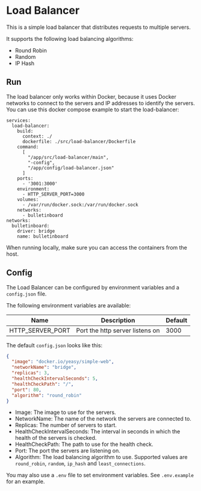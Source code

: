 # Load Balancer

This is a simple load balancer that distributes requests to multiple servers.

It supports the following load balancing algorithms:

- Round Robin
- Random
- IP Hash

## Run

The load balancer only works within Docker, because it uses Docker networks to connect to the servers and IP addresses to identify the servers. You can use this docker compose example to start the load-balancer:

```docker
services:
  load-balancer:
    build:
      context: ./
      dockerfile: ./src/load-balancer/Dockerfile
    command:
      [
        "/app/src/load-balancer/main",
        "-config",
        "/app/config/load-balancer.json"
      ]
    ports:
      - '3001:3000'
    environment:
      - HTTP_SERVER_PORT=3000
    volumes:
      - /var/run/docker.sock:/var/run/docker.sock
    networks:
      - bulletinboard
networks:
  bulletinboard:
    driver: bridge
    name: bulletinboard
```

When running locally, make sure you can access the containers from the host.

## Config

The Load Balancer can be configured by environment variables and a `config.json` file.

The following environment variables are available:

| Name | Description | Default |
| ---- | ----------- | -------- |
| HTTP_SERVER_PORT | Port the http server listens on | 3000 |

The default `config.json` looks like this:

```json
{
  "image": "docker.io/yeasy/simple-web",
  "networkName": "bridge",
  "replicas": 3,
  "healthCheckIntervalSeconds": 5,
  "healthCheckPath": "/",
  "port": 80,
  "algorithm": "round_robin"
}
```

- Image: The image to use for the servers.
- NetworkName: The name of the network the servers are connected to.
- Replicas: The number of servers to start.
- HealthCheckIntervalSeconds: The interval in seconds in which the health of the servers is checked.
- HealthCheckPath: The path to use for the health check.
- Port: The port the servers are listening on.
- Algorithm: The load balancing algorithm to use. Supported values are `round_robin`, `random`, `ip_hash` and `least_connections`.

You may also use a `.env` file to set environment variables. See `.env.example` for an example.